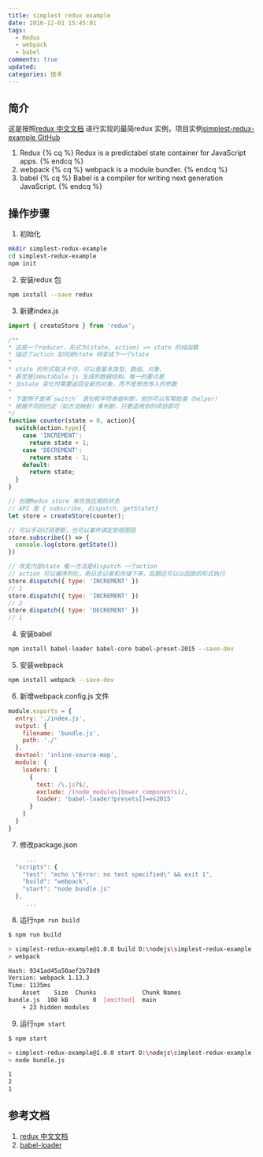 ```yaml
---
title: simplest redux example
date: 2016-12-01 15:45:01
tags:
  - Redux
  - webpack
  - babel
comments: true
updated:
categories: 技术
---
```


## 简介

这是按照[redux 中文文档](http://cn.redux.js.org/index.html) 进行实现的最简redux 实例，项目实例[simplest-redux-example GitHub](https://github.com/JobbyM/simplest-redux-example)
1. Redux
  {% cq %} Redux is a predictabel state container for JavaScript apps. {% endcq %}
2. webpack
  {% cq %} webpack is a module bundler. {% endcq %}
3. babel
  {% cq %} Babel is a compiler for writing next generation JavaScript. {% endcq %}

<!--more-->

## 操作步骤

1. 初始化
```bash
mkdir simplest-redux-example
cd simplest-redux-example
npm init
```
2. 安装redux 包
```bash
npm install --save redux
```
3. 新建index.js
```js
import { createStore } from 'redux';

/**
* 这是一个reducer，形式为(state, action) => state 的纯函数
* 描述了action 如何把state 转变成下一个state
*
* state 的形式取决于你，可以是基本类型、数组、对象、
* 甚至是Immutabale.js 生成的数据结构。唯一的要点是
* 当state 变化时需要返回全新的对象，而不是修改传入的参数
*
* 下面例子是用`switch` 语句和字符串做判断，但你可以写帮助类（helper）
* 根据不同的约定（如方法映射）来判断，只要适用你的项目即可
*/
function counter(state = 0, action){
  switch(action.type){
    case 'INCREMENT':
      return state + 1;
    case 'DECREMENT':
      return state - 1;
    default:
      return state;
  }
}

// 创建Redux store 来存放应用的状态
// API 是 { subscribe, dispatch, getStatet}
let store = createStore(counter);

// 可以手动订阅更新，也可以事件绑定到视图层
store.subscribe(() => {
  console.log(store.getState())
})

// 改变内部state 唯一方法是dispatch 一个action
// action 可以被序列化，用日志记录和存储下来，后期还可以以回放的形式执行
store.dispatch({ type: 'INCREMENT' })
// 1
store.dispatch({ type: 'INCREMENT' })
// 2
store.dispatch({ type: 'DECREMENT' })
// 1
```
4. 安装babel
```bash
npm install babel-loader babel-core babel-preset-2015 --save-dev
```
5. 安装webpack
```bash
npm install webpack --save-dev
```
6. 新增webpack.config.js 文件
```js
module.exports = {
  entry: './index.js',
  output: {
    filename: 'bundle.js',
    path: './'
  },
  devtool: 'inline-source-map',
  module: {
    loaders: [
      {
        test: /\.js?$/,
        exclude: /(node_modules|bower_components)/,
        loader: 'babel-loader?presets[]=es2015'
      }
    ]
  }
}

```
7. 修改package.json
```js
     ...
  "scripts": {
    "test": "echo \"Error: no test specified\" && exit 1",
    "build": "webpack",
    "start": "node bundle.js"
  },
     ...
```
8. 运行`npm run build`
```bash
$ npm run build

> simplest-redux-example@1.0.0 build D:\nodejs\simplest-redux-example
> webpack

Hash: 9341ad45a50aef2b78d9
Version: webpack 1.13.3
Time: 1135ms
    Asset    Size  Chunks             Chunk Names
bundle.js  108 kB       0  [emitted]  main
    + 23 hidden modules

```
9. 运行`npm start`
```bash
$ npm start

> simplest-redux-example@1.0.0 start D:\nodejs\simplest-redux-example
> node bundle.js

1
2
1

```

## 参考文档

1. [redux 中文文档](http://cn.redux.js.org/index.html)
2. [babel-loader](https://github.com/babel/babel-loader)
